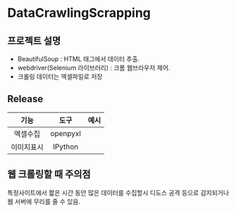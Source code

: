 # DataCrawlingScrapping
## 프로젝트 설명
- BeautifulSoup : HTML 태그에서 데이터 추출.
- webdriver(Selenium 라이브러리) : 크롬 웹브라우저 제어.
- 크롤링 데이터는 엑셀파일로 저장



## Release
|기능|도구|예시|
|:--:|:--:|:--:|
|엑셀수집|openpyxl|
|이미지표시|IPython|

## 웹 크롤링할 때 주의점
특정사이트에서 짧은 시간 동안 많은 데이터를 수집할시 디도스 공격 등으로 감지되거나 웹 서버에 무리를 줄 수 있음.
